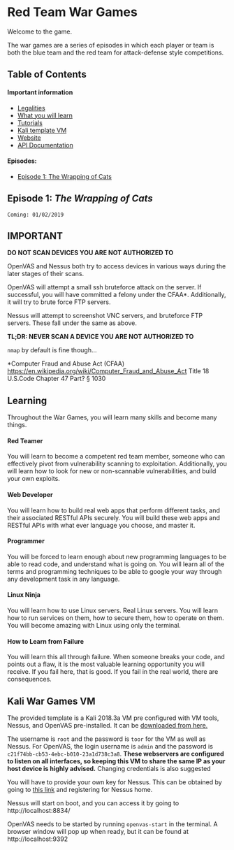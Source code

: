 # Red Team War Games

Welcome to the game.

The war games are a series of episodes in which each player or team is both the blue team and the red team for attack-defense style competitions.

## Table of Contents

#### Important information
* [Legalities](#important)
* [What you will learn](#learning)
* [Tutorials](/tutorials)
* [Kali template VM](#kali-war-games-vm)
* [Website](https://udwargames.com)
* [API Documentation](https://udwargames.com/api/docs)

#### Episodes:
* [Episode 1: The Wrapping of Cats](#episode-1-the-wrapping-of-cats)

## Episode 1: *The Wrapping of Cats*
`Coming: 01/02/2019`



## IMPORTANT

**DO NOT SCAN DEVICES YOU ARE NOT AUTHORIZED TO**

OpenVAS and Nessus both try to access devices in various ways during the later stages of their scans.

OpenVAS will attempt a small ssh bruteforce attack on the server. If successful, you will have committed a felony under the CFAA*. Additionally, it will try to brute force FTP servers.

Nessus will attempt to screenshot VNC servers, and bruteforce FTP servers. These fall under the same as above.

**TL;DR: NEVER SCAN A DEVICE YOU ARE NOT AUTHORIZED TO**

`nmap` by default is fine though...



\*Computer Fraud and Abuse Act (CFAA)
https://en.wikipedia.org/wiki/Computer_Fraud_and_Abuse_Act
Title 18 U.S.Code Chapter 47  Part? § 1030

## Learning

Throughout the War Games, you will learn many skills and become many things.

#### Red Teamer

You will learn to become a competent red team member, someone who can effectively pivot from vulnerability scanning to exploitation. Additionally, you will learn how to look for new or non-scannable vulnerabilities, and build your own exploits.

#### Web Developer

You will learn how to build real web apps that perform different tasks, and their associated RESTful APIs securely. You will build these web apps and RESTful APIs with what ever language you choose, and master it.

#### Programmer

You will be forced to learn enough about new programming languages to be able to read code, and understand what is going on. You will learn all of the terms and programming techniques to be able to google your way through any development task in any language.

#### Linux Ninja

You will learn how to use Linux servers. Real Linux servers. You will learn how to run services on them, how to secure them, how to operate on them. You will become amazing with Linux using only the terminal.

#### How to Learn from Failure

You will learn this all through failure. When someone breaks your code, and points out a flaw, it is the most valuable learning opportunity you will receive. If you fail here, that is good. If you fail in the real world, there are consequences.

## Kali War Games VM

The provided template is a Kali 2018.3a VM pre configured with VM tools, Nessus, and OpenVAS pre-installed. It can be [downloaded from here.](https://udelvip.nyc3.digitaloceanspaces.com/Kali%202018.3a%20Wargames.zip)

The username is `root` and the password is `toor` for the VM as well as Nessus. For OpenVAS, the login username is `admin` and the password is `c21f74bb-cb53-4ebc-b010-23a1d738c3a8`. **These webservers are configured to listen on all interfaces, so keeping this VM to share the same IP as your host device is highly advised.** Changing credentials is also suggested

You will have to provide your own key for Nessus. This can be obtained by going to [this link](https://www.tenable.com/products/nessus-home) and registering for Nessus home.

Nessus will start on boot, and you can access it by going to http://localhost:8834/

OpenVAS needs to be started by running `openvas-start` in the terminal. A browser window will pop up when ready, but it can be found at http://localhost:9392
